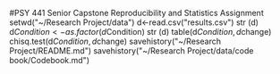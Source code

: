 #PSY 441 Senior Capstone Reproducibility and Statistics Assignment
setwd("~/Research Project/data")
d<-read.csv("results.csv")
str (d)
d$Condition<-as.factor(d$Condition)
str (d)
table(d$Condition,d$change)
chisq.test(d$Condition, d$change)
savehistory("~/Research Project/README.md")
savehistory("~/Research Project/data/code book/Codebook.md")
